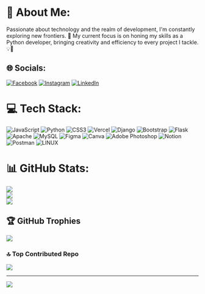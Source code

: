 # 💫 About Me:
Passionate about technology and the realm of development, I'm constantly exploring new frontiers. 🚀 My current focus is on honing my skills as a Python developer, bringing creativity and efficiency to every project I tackle. 💡🔧


## 🌐 Socials:
[![Facebook](https://img.shields.io/badge/Facebook-%231877F2.svg?logo=Facebook&logoColor=white)](https://www.facebook.com/gabriel.guimaraes.3745/) [![Instagram](https://img.shields.io/badge/Instagram-%23E4405F.svg?logo=Instagram&logoColor=white)](https://www.instagram.com/gabrielguimaraessilva02/) [![LinkedIn](https://img.shields.io/badge/LinkedIn-%230077B5.svg?logo=linkedin&logoColor=white)](https://www.linkedin.com/in/gabriel-guimar%C3%A3es-silva-862797287/) 

# 💻 Tech Stack:
![JavaScript](https://img.shields.io/badge/javascript-%23323330.svg?style=for-the-badge&logo=javascript&logoColor=%23F7DF1E) ![Python](https://img.shields.io/badge/python-3670A0?style=for-the-badge&logo=python&logoColor=ffdd54) ![CSS3](https://img.shields.io/badge/css3-%231572B6.svg?style=for-the-badge&logo=css3&logoColor=white) ![Vercel](https://img.shields.io/badge/vercel-%23000000.svg?style=for-the-badge&logo=vercel&logoColor=white) ![Django](https://img.shields.io/badge/django-%23092E20.svg?style=for-the-badge&logo=django&logoColor=white) ![Bootstrap](https://img.shields.io/badge/bootstrap-%23563D7C.svg?style=for-the-badge&logo=bootstrap&logoColor=white) ![Flask](https://img.shields.io/badge/flask-%23000.svg?style=for-the-badge&logo=flask&logoColor=white) ![Apache](https://img.shields.io/badge/apache-%23D42029.svg?style=for-the-badge&logo=apache&logoColor=white) ![MySQL](https://img.shields.io/badge/mysql-%2300f.svg?style=for-the-badge&logo=mysql&logoColor=white) 	![Figma](https://img.shields.io/badge/figma-%23F24E1E.svg?style=for-the-badge&logo=figma&logoColor=white) ![Canva](https://img.shields.io/badge/Canva-%2300C4CC.svg?style=for-the-badge&logo=Canva&logoColor=white) ![Adobe Photoshop](https://img.shields.io/badge/adobephotoshop-%2331A8FF.svg?style=for-the-badge&logo=adobephotoshop&logoColor=white) ![Notion](https://img.shields.io/badge/Notion-%23000000.svg?style=for-the-badge&logo=notion&logoColor=white) ![Postman](https://img.shields.io/badge/Postman-FF6C37?style=for-the-badge&logo=postman&logoColor=white) ![LINUX](https://img.shields.io/badge/Linux-FCC624?style=for-the-badge&logo=linux&logoColor=black)
# 📊 GitHub Stats:
![](https://github-readme-stats.vercel.app/api?username=GabrielGuimaraesSilva&theme=algolia&hide_border=false&include_all_commits=true&count_private=true)<br/>
![](https://github-readme-streak-stats.herokuapp.com/?user=GabrielGuimaraesSilva&theme=algolia&hide_border=false)<br/>
![](https://github-readme-stats.vercel.app/api/top-langs/?username=GabrielGuimaraesSilva&theme=algolia&hide_border=false&include_all_commits=true&count_private=true&layout=compact)

## 🏆 GitHub Trophies
![](https://github-profile-trophy.vercel.app/?username=GabrielGuimaraesSilva&theme=radical&no-frame=false&no-bg=false&margin-w=4)

### 🔝 Top Contributed Repo
![](https://github-contributor-stats.vercel.app/api?username=GabrielGuimaraesSilva&limit=5&theme=dark&combine_all_yearly_contributions=true)

---
[![](https://visitcount.itsvg.in/api?id=GabrielGuimaraesSilva&icon=0&color=0)](https://visitcount.itsvg.in)

<!-- Proudly created with GPRM ( https://gprm.itsvg.in ) -->
